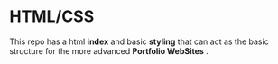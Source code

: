 # HTML/CSS
This repo has a html **index** and basic **styling** that can act as the basic structure for the more advanced **Portfolio WebSites** .
